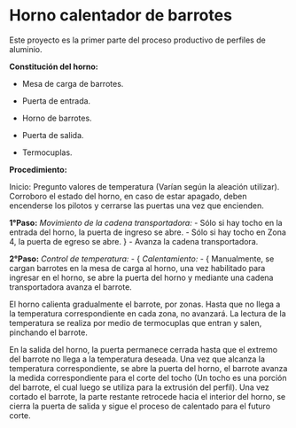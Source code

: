 # Horno calentador de barrotes
Este proyecto es la primer parte del proceso productivo de perfiles de aluminio.

__Constitución del horno:__

- Mesa de carga de barrotes.

- Puerta de entrada.

- Horno de barrotes.

- Puerta de salida.

- Termocuplas.

__Procedimiento:__ 

Inicio: Pregunto valores de temperatura (Varían según la aleación utilizar). Corroboro el estado del horno, en caso de estar apagado, deben encenderse los pilotos y cerrarse las puertas una vez que encienden.

__1°Paso:__ *Movimiento de la cadena transportadora:* 
                                                - Sólo si hay tocho en la entrada del horno, la puerta de ingreso se abre. 
                                                - Sólo si hay tocho en Zona 4, la puerta de egreso se abre. }
                                                - Avanza la cadena transportadora.

__2°Paso:__ *Control de temperatura:* 
                        - {
          *Calentamiento:*
                        - {
Manualmente, se cargan barrotes en la mesa de carga al horno, una vez habilitado para ingresar en el horno, se abre la puerta del horno y mediante una cadena transportadora avanza el barrote.

El horno calienta gradualmente el barrote, por zonas. Hasta que no llega a la temperatura correspondiente en cada zona, no avanzará. La lectura de la temperatura se realiza por medio de termocuplas que entran y salen, pinchando el barrote. 

En la salida del horno, la puerta permanece cerrada hasta que el extremo del barrote no llega a la temperatura deseada. Una vez que alcanza la temperatura correspondiente, se abre la puerta del horno, el barrote avanza la medida correspondiente para el corte del tocho (Un tocho es una porción del barrote, el cual luego se utiliza para la extrusión del perfil). Una vez cortado el barrote, la parte restante retrocede hacia el interior del horno, se cierra la puerta de salida y sigue el proceso de calentado para el futuro corte.
